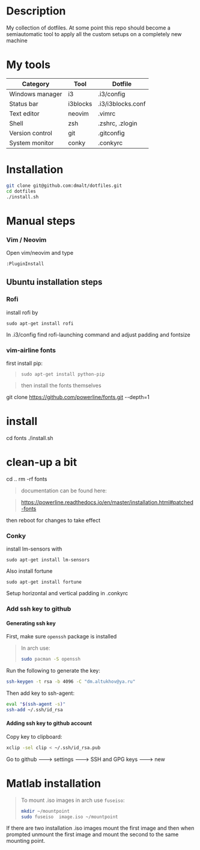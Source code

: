 # Description

My collection of dotfiles. At some point this repo should become a
semiautomatic tool to apply all the custom setups on a completely new machine

# My tools

| Category        | Tool     | Dotfile           |
|-----------------|----------|-------------------|
| Windows manager | i3       | .i3/config        |
| Status bar      | i3blocks | .i3/i3blocks.conf |
| Text editor     | neovim   | .vimrc            |
| Shell           | zsh      | .zshrc, .zlogin   |
| Version control | git      | .gitconfig        |
| System monitor  | conky    | .conkyrc          |

# Installation

```bash
git clone git@github.com:dmalt/dotfiles.git
cd dotfiles
./install.sh
```

# Manual steps

### Vim / Neovim

Open vim/neovim and type 

```
:PluginInstall
```

## Ubuntu installation steps

### Rofi
install rofi by
```
sudo apt-get install rofi
```

In .i3/config find rofi-launching command and  adjust padding and fontsize

### vim-airline fonts

first install pip:
> ``` 
> sudo apt-get install python-pip
> ```

> then install the fonts themselves

git clone https://github.com/powerline/fonts.git --depth=1
# install
cd fonts
./install.sh
# clean-up a bit
cd ..
rm -rf fonts

> documentation can be found here:

> https://powerline.readthedocs.io/en/master/installation.html#patched-fonts

then reboot for changes to take effect

### Conky
install lm-sensors with
```
sudo apt-get install lm-sensors
```
Also install fortune

```
sudo apt-get install fortune
```

Setup horizontal and vertical padding in .conkyrc



### Add ssh key to github

#### Generating ssh key
First, make sure ```openssh``` package is installed

> In arch use:
> ```bash
> sudo pacman -S openssh
> ```

Run the following to generate the key:

```bash
ssh-keygen -t rsa -b 4096 -C "dm.altukhov@ya.ru"
```

Then add key to ssh-agent:

```bash
eval "$(ssh-agent -s)"
ssh-add ~/.ssh/id_rsa
```

#### Adding ssh key to github account

Copy key to clipboard:
```bash
xclip -sel clip < ~/.ssh/id_rsa.pub
```

Go to github ---> settings ---> SSH and GPG keys ---> new

Matlab installation
===================

> To mount .iso images in arch use ```fuseiso```:
> ```bash
> mkdir ~/mountpoint
> sudo fuseiso  image.iso ~/mountpoint
> ```

If there are two installation .iso images  mount the first image
and then when prompted unmount the first image and mount the second to
the same mounting point.
